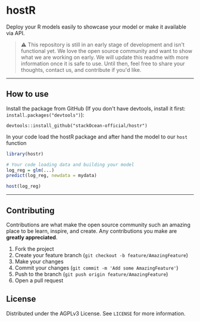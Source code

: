 # hostR

Deploy your R models easily to showcase your model or make it available via API.

> :warning: This repository is still in an early stage of development and isn't functional yet. We love the open source community and want to show what we are working on early. We will update this readme with more information once it is safe to use. Until then, feel free to share your thoughts, contact us, and contribute if you'd like.

---

## How to use

Install the package from GitHub (If you don't have devtools, install it first: `install.packages("devtools")`):

```
devtools::install_github("stackOcean-official/hostr")
```

In your code load the hostR package and after hand the model to our `host` function

```r
library(hostr)

# Your code loading data and building your model
log_reg = glm(...)
predict(log_reg, newdata = mydata)

host(log_reg)
```

---

## Contributing

Contributions are what make the open source community such an amazing place to be learn, inspire, and create. Any contributions you make are **greatly appreciated**.

1. Fork the project
2. Create your feature branch (`git checkout -b feature/AmazingFeature`)
3. Make your changes
4. Commit your changes (`git commit -m 'Add some AmazingFeature'`)
5. Push to the branch (`git push origin feature/AmazingFeature`)
6. Open a pull request

## License

Distributed under the AGPLv3 License. See `LICENSE` for more information.

